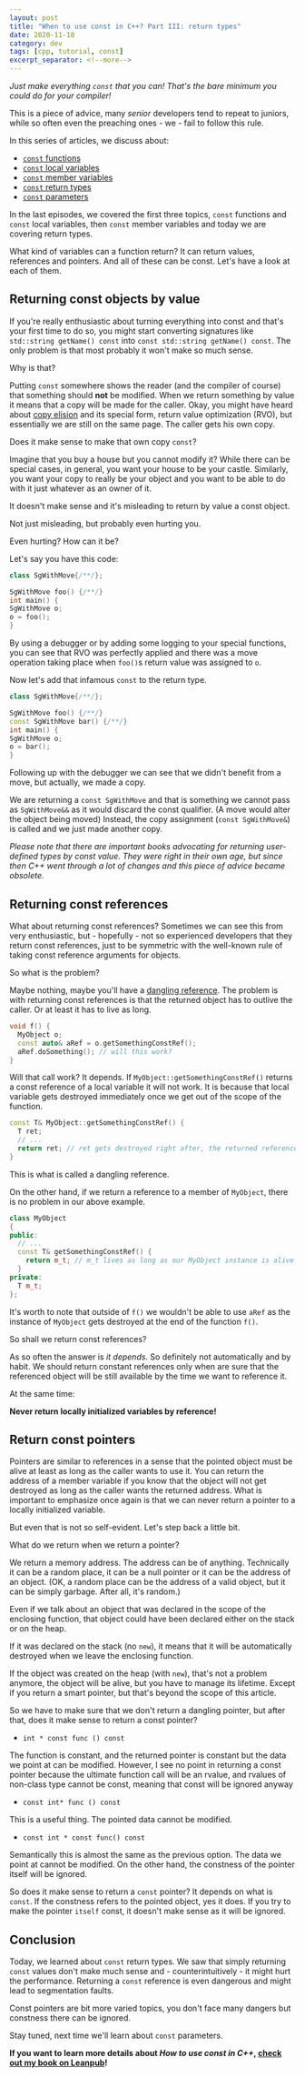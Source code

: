 ```yaml
---
layout: post
title: "When to use const in C++? Part III: return types"
date: 2020-11-18
category: dev
tags: [cpp, tutorial, const]
excerpt_separator: <!--more-->
---
```

_Just make everything `const` that you can! That's the bare minimum you could do for your compiler!_

This is a piece of advice, many _senior_ developers tend to repeat to juniors, while so often even the preaching ones - we - fail to follow this rule.
<!--more-->

In this series of articles, we discuss about:
- [`const` functions](https://www.sandordargo.com/blog/2020/11/04/when-use-const-1-functions-local-variables)
- [`const` local variables](https://www.sandordargo.com/blog/2020/11/04/when-use-const-1-functions-local-variables)
- [`const` member variables](https://www.sandordargo.com/blog/2020/11/11/when-use-const-2-member-variables)
- [`const` return types](https://www.sandordargo.com/blog/2020/11/18/when-use-const-3-return-types)
- [`const` parameters](https://www.sandordargo.com/blog/2020/11/25/when-use-const-4-parameters)

In the last episodes, we covered the first three topics, `const` functions and `const` local variables, then `const` member variables and today we are covering return types.

What kind of variables can a function return? It can return values, references and pointers. And all of these can be const. Let's have a look at each of them.

## Returning const objects by value

If you're really enthusiastic about turning everything into const and that's your first time to do so, you might start converting signatures like `std::string getName() const` into `const std::string getName() const`. The only problem is that most probably it won't make so much sense.

Why is that?

Putting `const` somewhere shows the reader (and the compiler of course) that something should **not** be modified. When we return something by value it means that a copy will be made for the caller. Okay, you might have heard about [copy elision](https://en.cppreference.com/w/cpp/language/copy_elision) and its special form, return value optimization (RVO), but essentially we are still on the same page. The caller gets his own copy.

Does it make sense to make that own copy `const`?

Imagine that you buy a house but you cannot modify it? While there can be special cases, in general, you want your house to be your castle. Similarly, you want your copy to really be your object and you want to be able to do with it just whatever as an owner of it.

It doesn't make sense and it's misleading to return by value a const object.

Not just misleading, but probably even hurting you. 

Even hurting? How can it be?

Let's say you have this code:

```cpp
class SgWithMove{/**/};

SgWithMove foo() {/**/}
int main() {
SgWithMove o;
o = foo();
}
```

By using a debugger or by adding some logging to your special functions, you can see that RVO was perfectly applied and there was a move operation taking place when `foo()`s return value was assigned to `o`.

Now let's add that infamous `const` to the return type.

```cpp
class SgWithMove{/**/};

SgWithMove foo() {/**/}
const SgWithMove bar() {/**/}
int main() {
SgWithMove o;
o = bar();
}
```

Following up with the debugger we can see that we didn't benefit from a move, but actually, we made a copy.

We are returning a `const SgWithMove` and that is something we cannot pass as `SgWithMove&&` as it would discard the const qualifier. (A move would alter the object being moved) Instead, the copy assignment (`const SgWithMove&`) is called and we just made another copy.

_Please note that there are important books advocating for returning user-defined types by const value. They were right in their own age, but since then C++ went through a lot of changes and this piece of advice became obsolete._

## Returning const references

What about returning const references? Sometimes we can see this from very enthusiastic, but - hopefully - not so experienced developers that they return const references, just to be symmetric with the well-known rule of taking const reference arguments for objects.

So what is the problem?

Maybe nothing, maybe you'll have a [dangling reference](https://en.wikipedia.org/wiki/Dangling_pointer). The problem is with returning const references is that the returned object has to outlive the caller. Or at least it has to live as long.

```cpp
void f() {
  MyObject o;
  const auto& aRef = o.getSomethingConstRef();
  aRef.doSomething(); // will this work?
}
```

Will that call work? It depends. If `MyObject::getSomethingConstRef()` returns a const reference of a local variable it will not work. It is because that local variable gets destroyed immediately once we get out of the scope of the function.

```cpp
const T& MyObject::getSomethingConstRef() {
  T ret;
  // ...
  return ret; // ret gets destroyed right after, the returned reference points at its ashes
}
```

This is what is called a dangling reference.

On the other hand, if we return a reference to a member of `MyObject`, there is no problem in our above example.

```cpp
class MyObject 
{ 
public:
  // ...
  const T& getSomethingConstRef() {
    return m_t; // m_t lives as long as our MyObject instance is alive
  }
private:
  T m_t;
};
```

It's worth to note that outside of `f()` we wouldn't be able to use `aRef` as the instance of `MyObject` gets destroyed at the end of the function `f()`.

So shall we return const references?

As so often the answer is _it depends_. So definitely not automatically and by habit. We should return constant references only when are sure that the referenced object will be still available by the time we want to reference it.

At the same time:

__Never return locally initialized variables by reference!__

## Return const pointers

Pointers are similar to references in a sense that the pointed object must be alive at least as long as the caller wants to use it. You can return the address of a member variable if you know that the object will not get destroyed as long as the caller wants the returned address. What is important to emphasize once again is that we can never return a pointer to a locally initialized variable.

But even that is not so self-evident. Let's step back a little bit. 

What do we return when we return a pointer?

We return a memory address. The address can be of anything. Technically it can be a random place, it can be a null pointer or it can be the address of an object. (OK, a random place can be the address of a valid object, but it can be simply garbage. After all, it's random.)

Even if we talk about an object that was declared in the scope of the enclosing function, that object could have been declared either on the stack or on the heap.

If it was declared on the stack (no `new`), it means that it will be automatically destroyed when we leave the enclosing function.

If the object was created on the heap (with `new`), that's not a problem anymore, the object will be alive, but you have to manage its lifetime. Except if you return a smart pointer, but that's beyond the scope of this article.

So we have to make sure that we don't return a dangling pointer, but after that, does it make sense to return a const pointer?

- `int * const func () const`

The function is constant, and the returned pointer is constant but the data we point at can be modified. However, I see no point in returning a const pointer because the ultimate function call will be an rvalue, and rvalues of non-class type cannot be const, meaning that const will be ignored anyway

- `const int* func () const`

This is a useful thing. The pointed data cannot be modified.

- `const int * const func() const`

Semantically this is almost the same as the previous option. The data we point at cannot be modified. On the other hand, the constness of the pointer itself will be ignored. 

So does it make sense to return a `const` pointer? It depends on what is `const`. If the constness refers to the pointed object, yes it does. If you try to make the pointer `itself` const, it doesn't make sense as it will be ignored.

## Conclusion

Today, we learned about `const` return types. We saw that simply returning `const` values don't make much sense and - counterintuitively - it might hurt the performance. Returning a `const` reference is even dangerous and might lead to segmentation faults.

Const pointers are bit more varied topics, you don't face many dangers but constness there can be ignored.

Stay tuned, next time we'll learn about `const` parameters.


**If you want to learn more details about _How to use const in C++_, [check out my book on Leanpub](https://leanpub.com/cppconst)!**